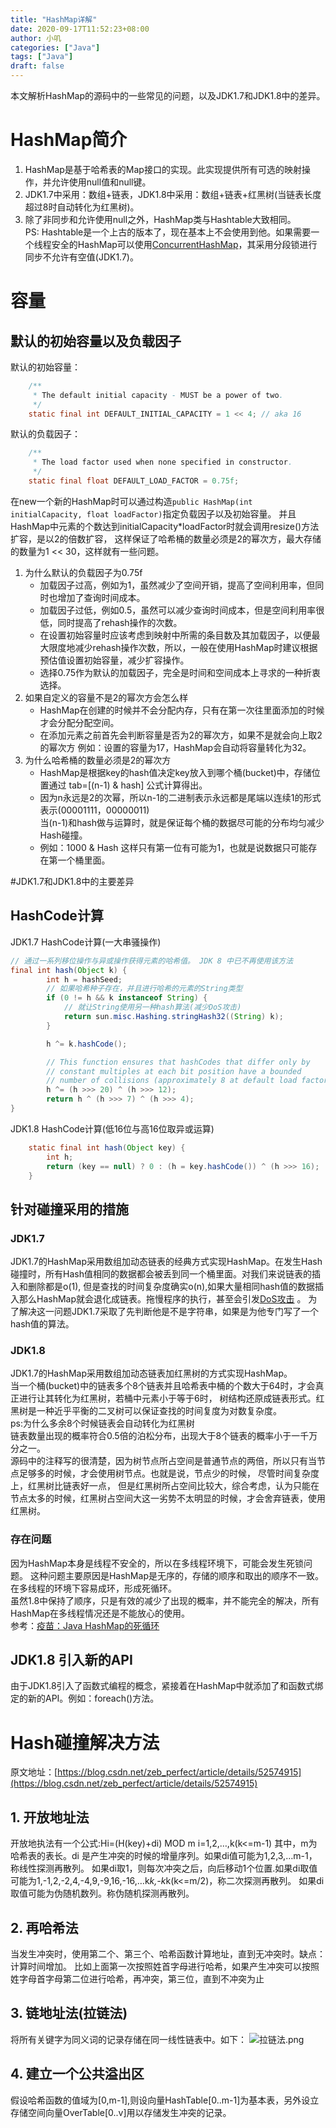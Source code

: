```yaml
---
title: "HashMap详解"
date: 2020-09-17T11:52:23+08:00
author: 小叽
categories: ["Java"]
tags: ["Java"]
draft: false
---
```


本文解析HashMap的源码中的一些常见的问题，以及JDK1.7和JDK1.8中的差异。
    
<!--more-->

# HashMap简介
1. HashMap是基于哈希表的Map接口的实现。此实现提供所有可选的映射操作，并允许使用null值和null键。
2. JDK1.7中采用：数组+链表，JDK1.8中采用：数组+链表+红黑树(当链表长度超过8时自动转化为红黑树)。
3. 除了非同步和允许使用null之外，HashMap类与Hashtable大致相同。  
PS: Hashtable是一个上古的版本了，现在基本上不会使用到他。如果需要一个线程安全的HashMap可以使用[ConcurrentHashMap](https://blog.csdn.net/zlfprogram/article/details/77524326)，其采用分段锁进行同步不允许有空值(JDK1.7)。

# 容量
## 默认的初始容量以及负载因子

默认的初始容量：
````java
    /**
     * The default initial capacity - MUST be a power of two.
     */
    static final int DEFAULT_INITIAL_CAPACITY = 1 << 4; // aka 16
````

默认的负载因子：
````java
    /**
     * The load factor used when none specified in constructor.
     */
    static final float DEFAULT_LOAD_FACTOR = 0.75f;
````
在new一个新的HashMap时可以通过构造`public HashMap(int initialCapacity, float loadFactor)`指定负载因子以及初始容量。
并且HashMap中元素的个数达到initialCapacity*loadFactor时就会调用resize()方法扩容，是以2的倍数扩容，
这样保证了哈希桶的数量必须是2的幂次方，最大存储的数量为1 << 30，这样就有一些问题。
1. 为什么默认的负载因子为0.75f  
    - 加载因子过高，例如为1，虽然减少了空间开销，提高了空间利用率，但同时也增加了查询时间成本。  
    - 加载因子过低，例如0.5，虽然可以减少查询时间成本，但是空间利用率很低，同时提高了rehash操作的次数。  
    - 在设置初始容量时应该考虑到映射中所需的条目数及其加载因子，以便最大限度地减少rehash操作次数，所以，一般在使用HashMap时建议根据预估值设置初始容量，减少扩容操作。  
    - 选择0.75作为默认的加载因子，完全是时间和空间成本上寻求的一种折衷选择。
2. 如果自定义的容量不是2的幂次方会怎么样  
    - HashMap在创建的时候并不会分配内存，只有在第一次往里面添加的时候才会分配分配空间。
    - 在添加元素之前首先会判断容量是否为2的幂次方，如果不是就会向上取2的幂次方 例如：设置的容量为17，HashMap会自动将容量转化为32。
3. 为什么哈希桶的数量必须是2的幂次方
   - HashMap是根据key的hash值决定key放入到哪个桶(bucket)中，存储位置通过 tab=[(n-1) & hash] 公式计算得出。
   - 因为n永远是2的次幂，所以n-1的二进制表示永远都是尾端以连续1的形式表示(00001111，00000011)  
     当(n-1)和hash做与运算时，就是保证每个桶的数据尽可能的分布均匀减少Hash碰撞。
   - 例如：1000 & Hash 这样只有第一位有可能为1，也就是说数据只可能存在第一个桶里面。
   
#JDK1.7和JDK1.8中的主要差异
## HashCode计算
JDK1.7 HashCode计算(一大串骚操作)
````java
// 通过一系列移位操作与异或操作获得元素的哈希值。 JDK 8 中已不再使用该方法
final int hash(Object k) {
        int h = hashSeed;
    	// 如果哈希种子存在，并且进行哈希的元素的String类型
        if (0 != h && k instanceof String) {
            // 就让String使用另一种hash算法(减少DoS攻击)
            return sun.misc.Hashing.stringHash32((String) k);
        }

        h ^= k.hashCode();

        // This function ensures that hashCodes that differ only by
        // constant multiples at each bit position have a bounded
        // number of collisions (approximately 8 at default load factor).
        h ^= (h >>> 20) ^ (h >>> 12);
        return h ^ (h >>> 7) ^ (h >>> 4);
}
````

JDK1.8 HashCode计算(低16位与高16位取异或运算)
````java
    static final int hash(Object key) {
        int h;
        return (key == null) ? 0 : (h = key.hashCode()) ^ (h >>> 16);
    }
````

## 针对碰撞采用的措施
### JDK1.7
JDK1.7的HashMap采用数组加动态链表的经典方式实现HashMap。在发生Hash碰撞时，所有Hash值相同的数据都会被丢到同一个桶里面。对我们来说链表的插入和删除都是o(1),
但是查找的时间复杂度确实o(n),如果大量相同hash值的数据插入那么HashMap就会退化成链表。拖慢程序的执行，甚至会引发[DoS攻击](https://baike.baidu.com/item/dos%E6%94%BB%E5%87%BB) 。 
为了解决这一问题JDK1.7采取了先判断他是不是字符串，如果是为他专门写了一个hash值的算法。

### JDK1.8
JDK1.7的HashMap采用数组加动态链表加红黑树的方式实现HashMap。  
当一个桶(bucket)中的链表多个8个链表并且哈希表中桶的个数大于64时，才会真正进行让其转化为红黑树，若桶中元素小于等于6时，
树结构还原成链表形式。红黑树是一种近乎平衡的二叉树可以保证查找的时间复度为对数复杂度。  
ps:为什么多余8个时候链表会自动转化为红黑树  
    链表数量出现的概率符合0.5倍的泊松分布，出现大于8个链表的概率小于一千万分之一。  
    源码中的注释写的很清楚，因为树节点所占空间是普通节点的两倍，所以只有当节点足够多的时候，才会使用树节点。也就是说，节点少的时候，
    尽管时间复杂度上，红黑树比链表好一点，
    但是红黑树所占空间比较大，综合考虑，认为只能在节点太多的时候，红黑树占空间大这一劣势不太明显的时候，才会舍弃链表，使用红黑树。
    
### 存在问题
因为HashMap本身是线程不安全的，所以在多线程环境下，可能会发生死锁问题。
这种问题主要原因是HashMap是无序的，存储的顺序和取出的顺序不一致。在多线程的环境下容易成环，形成死循环。  
虽然1.8中保持了顺序，只是有效的减少了出现的概率，并不能完全的解决，所有HashMap在多线程情况还是不能放心的使用。    
参考：[疫苗：Java HashMap的死循环](https://coolshell.cn/articles/9606.html)

## JDK1.8 引入新的API
由于JDK1.8引入了函数式编程的概念，紧接着在HashMap中就添加了和函数式绑定的新的API。例如：foreach()方法。

# Hash碰撞解决方法
原文地址：[https://blog.csdn.net/zeb_perfect/article/details/52574915](https://blog.csdn.net/zeb_perfect/article/details/52574915)  
## 1. 开放地址法
开放地执法有一个公式:Hi=(H(key)+di) MOD m i=1,2,…,k(k<=m-1)
其中，m为哈希表的表长。di 是产生冲突的时候的增量序列。如果di值可能为1,2,3,…m-1，称线性探测再散列。
如果di取1，则每次冲突之后，向后移动1个位置.如果di取值可能为1,-1,2,-2,4,-4,9,-9,16,-16,…k*k,-k*k(k<=m/2)，称二次探测再散列。
如果di取值可能为伪随机数列。称伪随机探测再散列。 
## 2. 再哈希法
当发生冲突时，使用第二个、第三个、哈希函数计算地址，直到无冲突时。缺点：计算时间增加。
比如上面第一次按照姓首字母进行哈希，如果产生冲突可以按照姓字母首字母第二位进行哈希，再冲突，第三位，直到不冲突为止
## 3. 链地址法(拉链法)
将所有关键字为同义词的记录存储在同一线性链表中。如下：
![拉链法.png](/blogPicture/拉链法.png)
## 4. 建立一个公共溢出区
假设哈希函数的值域为[0,m-1],则设向量HashTable[0..m-1]为基本表，另外设立存储空间向量OverTable[0..v]用以存储发生冲突的记录。
